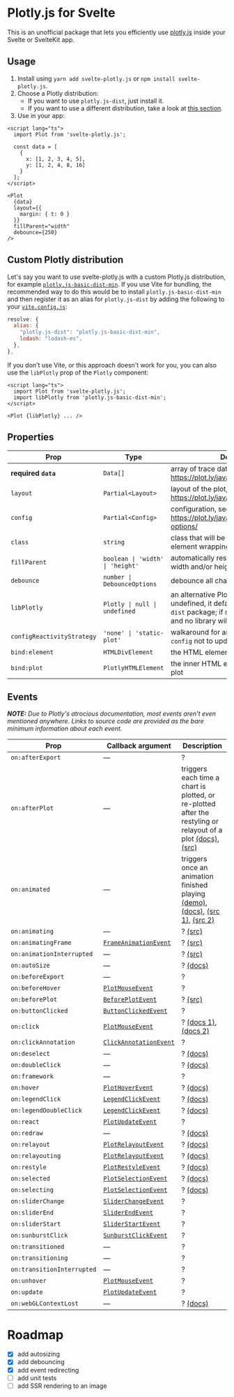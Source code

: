 # Plotly.js for Svelte

This is an unofficial package that lets you efficiently use [plotly.js](https://plotly.com/javascript/) inside your Svelte or SvelteKit app.

## Usage

1. Install using `yarn add svelte-plotly.js` or `npm install svelte-plotly.js`.
2. Choose a Plotly distribution:
   - If you want to use `plotly.js-dist`, just install it.
   - If you want to use a different distribution, take a look at [this section](#custom-plotly-distribution).
3. Use in your app:

```svelte
<script lang="ts">
  import Plot from 'svelte-plotly.js';

  const data = [
    {
      x: [1, 2, 3, 4, 5],
      y: [1, 2, 4, 8, 16]
    }
  ];
</script>

<Plot
  {data}
  layout={{
    margin: { t: 0 }
  }}
  fillParent="width"
  debounce={250}
/>
```

## Custom Plotly distribution

Let's say you want to use svelte-plotly.js with a custom Plotly.js distribution, for example [`plotly.js-basic-dist-min`](https://www.npmjs.com/package/plotly.js-basic-dist-min). If you use Vite for bundling, the recommended way to do this would be to install `plotly.js-basic-dist-min` and then register it as an alias for `plotly.js-dist` by adding the following to your [`vite.config.js`](https://vitejs.dev/config/shared-options.html#resolve-alias):

```js
resolve: {
  alias: {
    "plotly.js-dist": "plotly.js-basic-dist-min",
    lodash: "lodash-es",
  },
},
```

If you don't use Vite, or this approach doesn't work for you, you can also use the `libPlotly` prop of the `Plotly` component:

```svelte
<script lang="ts">
  import Plot from 'svelte-plotly.js';
  import libPlotly from 'plotly.js-basic-dist-min';
</script>

<Plot {libPlotly} ... />
```

## Properties

| Prop                       | Type                             | Description                                                                                                                                                      |
| -------------------------- | -------------------------------- | ---------------------------------------------------------------------------------------------------------------------------------------------------------------- |
| **required `data`**        | `Data[]`                         | array of trace data, see https://plot.ly/javascript/reference/                                                                                                   |
| `layout`                   | `Partial<Layout>`                | layout of the plot, see https://plot.ly/javascript/reference/#layout                                                                                             |
| `config`                   | `Partial<Config>`                | configuration, see https://plot.ly/javascript/configuration-options/                                                                                             |
| `class`                    | `string`                         | class that will be passed to the HTML element wrapping the plot                                                                                                  |
| `fillParent`               | `boolean \| 'width' \| 'height'` | automatically resize the plot to fill the width and/or height of its parent element                                                                              |
| `debounce`                 | `number \| DebounceOptions`      | debounce all changes to the plot                                                                                                                                 |
| `libPlotly`                | `Plotly \| null \| undefined`    | an alternative Plotly bundle to use; if undefined, it defaults to the `plotly.js-dist` package; if null, no plot will be drawn and no library will be downloaded |
| `configReactivityStrategy` | `'none' \| 'static-plot'`        | walkaround for an [upstream bug](https://github.com/m93a/svelte-plotly.js/issues/10) causing `config` not to update, enabled by default                          |
| `bind:element`             | `HTMLDivElement`                 | the HTML element wrapping the plot                                                                                                                               |
| `bind:plot`                | `PlotlyHTMLElement`              | the inner HTML element containing the plot                                                                                                                       |

## Events

_**NOTE:** Due to Plotly's atrocious documentation, most events aren't even mentioned anywhere. Links to source code are provided as the bare minimum information about each event._

| Prop                       | Callback argument                                                                                                                                          | Description                                                                                                                                                                                                                                                                                                                                                                                                                    |
| -------------------------- | ---------------------------------------------------------------------------------------------------------------------------------------------------------- | ------------------------------------------------------------------------------------------------------------------------------------------------------------------------------------------------------------------------------------------------------------------------------------------------------------------------------------------------------------------------------------------------------------------------------ |
| `on:afterExport`           | —                                                                                                                                                          | ?                                                                                                                                                                                                                                                                                                                                                                                                                              |
| `on:afterPlot`             | —                                                                                                                                                          | triggers each time a chart is plotted, or re-plotted after the restyling or relayout of a plot [(docs)](https://plotly.com/javascript/plotlyjs-events/#afterplot-event), [(src)](https://github.com/plotly/plotly.js/blob/11699489c248767619f1f73cde4295f001ec37c3/src/plot_api/plot_api.js#L405)                                                                                                                              |
| `on:animated`              | —                                                                                                                                                          | triggers once an animation finished playing [(demo)](https://codepen.io/csha/pen/NWYJGgg), [(docs)](https://plotly.com/javascript/plotlyjs-events/#additional-events), [(src 1)](https://github.com/plotly/plotly.js/blob/11699489c248767619f1f73cde4295f001ec37c3/src/plot_api/plot_api.js#L405), [(src 2)](https://github.com/plotly/plotly.js/blob/11699489c248767619f1f73cde4295f001ec37c3/src/plot_api/plot_api.js#L3445) |
| `on:animating`             | —                                                                                                                                                          | ? [(src)](https://github.com/plotly/plotly.js/blob/11699489c248767619f1f73cde4295f001ec37c3/src/plot_api/plot_api.js#L3308)                                                                                                                                                                                                                                                                                                    |
| `on:animatingFrame`        | [`FrameAnimationEvent`](https://github.com/DefinitelyTyped/DefinitelyTyped/blob/0852d33e37bc8fff1fe99cc328bde65e84e3e1c0/types/plotly.js/index.d.ts#L126)  | ? [(src)](https://github.com/plotly/plotly.js/blob/11699489c248767619f1f73cde4295f001ec37c3/src/plot_api/plot_api.js#L3293)                                                                                                                                                                                                                                                                                                    |
| `on:animationInterrupted`  | —                                                                                                                                                          | ? [(src)](https://github.com/plotly/plotly.js/blob/11699489c248767619f1f73cde4295f001ec37c3/src/plot_api/plot_api.js#L3189)                                                                                                                                                                                                                                                                                                    |
| `on:autoSize`              | —                                                                                                                                                          | ? [(docs)](https://plotly.com/javascript/plotlyjs-events/#additional-events)                                                                                                                                                                                                                                                                                                                                                   |
| `on:beforeExport`          | —                                                                                                                                                          | ?                                                                                                                                                                                                                                                                                                                                                                                                                              |
| `on:beforeHover`           | [`PlotMouseEvent`](https://github.com/DefinitelyTyped/DefinitelyTyped/blob/0852d33e37bc8fff1fe99cc328bde65e84e3e1c0/types/plotly.js/index.d.ts#L69)        | ?                                                                                                                                                                                                                                                                                                                                                                                                                              |
| `on:beforePlot`            | [`BeforePlotEvent`](https://github.com/DefinitelyTyped/DefinitelyTyped/blob/0852d33e37bc8fff1fe99cc328bde65e84e3e1c0/types/plotly.js/index.d.ts#L243)      | ? [(src)](https://github.com/plotly/plotly.js/blob/11699489c248767619f1f73cde4295f001ec37c3/src/plot_api/plot_api.js#L72)                                                                                                                                                                                                                                                                                                      |
| `on:buttonClicked`         | [`ButtonClickedEvent`](https://github.com/m93a/svelte-plotly.js/blob/c59b0bad033960797200e359136befae87379ab6/src/lib/Plot.svelte#L46)                     | ?                                                                                                                                                                                                                                                                                                                                                                                                                              |
| `on:click`                 | [`PlotMouseEvent`](https://github.com/DefinitelyTyped/DefinitelyTyped/blob/0852d33e37bc8fff1fe99cc328bde65e84e3e1c0/types/plotly.js/index.d.ts#L69)        | ? [(docs 1)](https://plotly.com/javascript/plotlyjs-events/#click-event), [(docs 2)](https://plotly.com/javascript/click-events/)                                                                                                                                                                                                                                                                                              |
| `on:clickAnnotation`       | [`ClickAnnotationEvent`](https://github.com/DefinitelyTyped/DefinitelyTyped/blob/0852d33e37bc8fff1fe99cc328bde65e84e3e1c0/types/plotly.js/index.d.ts#L119) | ?                                                                                                                                                                                                                                                                                                                                                                                                                              |
| `on:deselect`              | —                                                                                                                                                          | ? [(docs)](https://plotly.com/javascript/plotlyjs-events/#additional-events)                                                                                                                                                                                                                                                                                                                                                   |
| `on:doubleClick`           | —                                                                                                                                                          | ? [(docs)](https://plotly.com/javascript/plotlyjs-events/#double-click-event)                                                                                                                                                                                                                                                                                                                                                  |
| `on:framework`             | —                                                                                                                                                          | ?                                                                                                                                                                                                                                                                                                                                                                                                                              |
| `on:hover`                 | [`PlotHoverEvent`](https://github.com/DefinitelyTyped/DefinitelyTyped/blob/0852d33e37bc8fff1fe99cc328bde65e84e3e1c0/types/plotly.js/index.d.ts#L74)        | ? [(docs)](https://plotly.com/javascript/plotlyjs-events/#hover-event)                                                                                                                                                                                                                                                                                                                                                         |
| `on:legendClick`           | [`LegendClickEvent`](https://github.com/DefinitelyTyped/DefinitelyTyped/blob/0852d33e37bc8fff1fe99cc328bde65e84e3e1c0/types/plotly.js/index.d.ts#L138)     | ? [(docs)](https://plotly.com/javascript/plotlyjs-events/#legend-click-events)                                                                                                                                                                                                                                                                                                                                                 |
| `on:legendDoubleClick`     | [`LegendClickEvent`](https://github.com/DefinitelyTyped/DefinitelyTyped/blob/0852d33e37bc8fff1fe99cc328bde65e84e3e1c0/types/plotly.js/index.d.ts#L138)     | ? [(docs)](https://plotly.com/javascript/plotlyjs-events/#legend-click-events)                                                                                                                                                                                                                                                                                                                                                 |
| `on:react`                 | [`PlotUpdateEvent`](https://github.com/m93a/svelte-plotly.js/blob/c59b0bad033960797200e359136befae87379ab6/src/lib/Plot.svelte#L52)                        | ?                                                                                                                                                                                                                                                                                                                                                                                                                              |
| `on:redraw`                | —                                                                                                                                                          | ? [(docs)](https://plotly.com/javascript/plotlyjs-events/#additional-events)                                                                                                                                                                                                                                                                                                                                                   |
| `on:relayout`              | [`PlotRelayoutEvent`](https://github.com/DefinitelyTyped/DefinitelyTyped/blob/0852d33e37bc8fff1fe99cc328bde65e84e3e1c0/types/plotly.js/index.d.ts#L110)    | ? [(docs)](https://plotly.com/javascript/plotlyjs-events/#update-data)                                                                                                                                                                                                                                                                                                                                                         |
| `on:relayouting`           | [`PlotRelayoutEvent`](https://github.com/DefinitelyTyped/DefinitelyTyped/blob/0852d33e37bc8fff1fe99cc328bde65e84e3e1c0/types/plotly.js/index.d.ts#L110)    | ? [(docs)](https://plotly.com/javascript/plotlyjs-events/#update-data)                                                                                                                                                                                                                                                                                                                                                         |
| `on:restyle`               | [`PlotRestyleEvent`](https://github.com/DefinitelyTyped/DefinitelyTyped/blob/0852d33e37bc8fff1fe99cc328bde65e84e3e1c0/types/plotly.js/index.d.ts#L102)     | ? [(docs)](https://plotly.com/javascript/plotlyjs-events/#update-data)                                                                                                                                                                                                                                                                                                                                                         |
| `on:selected`              | [`PlotSelectionEvent`](https://github.com/DefinitelyTyped/DefinitelyTyped/blob/0852d33e37bc8fff1fe99cc328bde65e84e3e1c0/types/plotly.js/index.d.ts#L92)    | ? [(docs)](https://plotly.com/javascript/plotlyjs-events/#select-event)                                                                                                                                                                                                                                                                                                                                                        |
| `on:selecting`             | [`PlotSelectionEvent`](https://github.com/DefinitelyTyped/DefinitelyTyped/blob/0852d33e37bc8fff1fe99cc328bde65e84e3e1c0/types/plotly.js/index.d.ts#L92)    | ? [(docs)](https://plotly.com/javascript/plotlyjs-events/#select-event)                                                                                                                                                                                                                                                                                                                                                        |
| `on:sliderChange`          | [`SliderChangeEvent`](https://github.com/DefinitelyTyped/DefinitelyTyped/blob/0852d33e37bc8fff1fe99cc328bde65e84e3e1c0/types/plotly.js/index.d.ts#L203)    | ?                                                                                                                                                                                                                                                                                                                                                                                                                              |
| `on:sliderEnd`             | [`SliderEndEvent`](https://github.com/DefinitelyTyped/DefinitelyTyped/blob/0852d33e37bc8fff1fe99cc328bde65e84e3e1c0/types/plotly.js/index.d.ts#L214)       | ?                                                                                                                                                                                                                                                                                                                                                                                                                              |
| `on:sliderStart`           | [`SliderStartEvent`](https://github.com/DefinitelyTyped/DefinitelyTyped/blob/0852d33e37bc8fff1fe99cc328bde65e84e3e1c0/types/plotly.js/index.d.ts#L210)     | ?                                                                                                                                                                                                                                                                                                                                                                                                                              |
| `on:sunburstClick`         | [`SunburstClickEvent`](https://github.com/DefinitelyTyped/DefinitelyTyped/blob/0852d33e37bc8fff1fe99cc328bde65e84e3e1c0/types/plotly.js/index.d.ts#L219)   | ?                                                                                                                                                                                                                                                                                                                                                                                                                              |
| `on:transitioned`          | —                                                                                                                                                          | ?                                                                                                                                                                                                                                                                                                                                                                                                                              |
| `on:transitioning`         | —                                                                                                                                                          | ?                                                                                                                                                                                                                                                                                                                                                                                                                              |
| `on:transitionInterrupted` | —                                                                                                                                                          | ?                                                                                                                                                                                                                                                                                                                                                                                                                              |
| `on:unhover`               | [`PlotMouseEvent`](https://github.com/DefinitelyTyped/DefinitelyTyped/blob/0852d33e37bc8fff1fe99cc328bde65e84e3e1c0/types/plotly.js/index.d.ts#L69)        | ?                                                                                                                                                                                                                                                                                                                                                                                                                              |
| `on:update`                | [`PlotUpdateEvent`](https://github.com/m93a/svelte-plotly.js/blob/c59b0bad033960797200e359136befae87379ab6/src/lib/Plot.svelte#L52)                        | ?                                                                                                                                                                                                                                                                                                                                                                                                                              |
| `on:webGLContextLost`      | —                                                                                                                                                          | ? [(docs)](https://plotly.com/javascript/plotlyjs-events/#additional-events)                                                                                                                                                                                                                                                                                                                                                   |

# Roadmap

- [x] add autosizing
- [x] add debouncing
- [x] add event redirecting
- [ ] add unit tests
- [ ] add SSR rendering to an image
